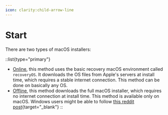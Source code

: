 ```yaml
---
icon: clarity:child-arrow-line
---
```


# Start

There are two types of macOS installers:

::list{type="primary"}
- [Online](/guide/gathering-files/installer/online), this method uses the basic recovery macOS environment called `recoveryOS`. It downloads the OS files from Apple's servers at install time, which requires a stable internet connection. This method can be done on basically any OS.
- [Offline](/guide/gathering-files/installer/offline), this method downloads the full macOS installer, which requires no internet connection at install time. This method is available only on macOS. Windows users might be able to follow [this reddit post](https://web.archive.org/web/20230707192821/https://old.reddit.com/r/hackintosh/comments/jrrhox/how_to_make_a_full_offline_installer_for_macos_on/){target="_blank"}
::
